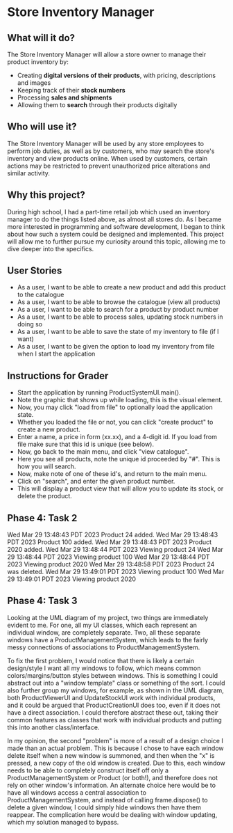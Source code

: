 # Store Inventory Manager

## What will it do?
The Store Inventory Manager will allow a store owner to manage their product inventory by:
- Creating **digital versions of their products**, with pricing, descriptions and images
- Keeping track of their **stock numbers**
- Processing **sales and shipments**
- Allowing them to **search** through their products digitally

## Who will use it?
The Store Inventory Manager will be used by any store employees 
to perform job duties, as well as by customers, who may search the
store's inventory and view products online. When used by customers,
certain actions may be restricted to prevent unauthorized price
alterations and similar activity.

## Why this project?
During high school, I had a part-time retail job which used an
inventory manager to do the things listed above, as
almost all stores do. As I became more interested in
programming and software development, I began to think
about how such a system could be designed and implemented.
This project will allow me to further pursue my curiosity
around this topic, allowing me to dive deeper into the specifics.

## User Stories
- As a user, I want to be able to create a new product and add this product to the catalogue
- As a user, I want to be able to browse the catalogue (view all products)
- As a user, I want to be able to search for a product by product number
- As a user, I want to be able to process sales, updating stock numbers in doing so
- As a user, I want to be able to save the state of my inventory to file (if I want)
- As a user, I want to be given the option to load my inventory from file when I start the application

## Instructions for Grader
- Start the application by running ProductSystemUI.main().
- Note the graphic that shows up while loading, this is the visual element.
- Now, you may click "load from file" to optionally load the application state.
- Whether you loaded the file or not, you can click "create product" to create a new product. 
- Enter a name, a price in form (xx.xx), and a 4-digit id. If you load from file make sure
that this id is unique (see below).
- Now, go back to the main menu, and click "view catalogue".
- Here you see all products, note the unique id proceeded by "#". This is how you will search.
- Now, make note of one of these id's, and return to the main menu.
- Click on "search", and enter the given product number.
- This will display a product view that will allow you to update its stock, or delete the product.

## Phase 4: Task 2
Wed Mar 29 13:48:43 PDT 2023
Product 24 added.
Wed Mar 29 13:48:43 PDT 2023
Product 100 added.
Wed Mar 29 13:48:43 PDT 2023
Product 2020 added.
Wed Mar 29 13:48:44 PDT 2023
Viewing product 24
Wed Mar 29 13:48:44 PDT 2023
Viewing product 100
Wed Mar 29 13:48:44 PDT 2023
Viewing product 2020
Wed Mar 29 13:48:58 PDT 2023
Product 24 was deleted.
Wed Mar 29 13:49:01 PDT 2023
Viewing product 100
Wed Mar 29 13:49:01 PDT 2023
Viewing product 2020

## Phase 4: Task 3

Looking at the UML diagram of my project, two things are immediately evident to me.
For one, all my UI classes, which each represent an individual window, are completely
separate. Two, all these separate windows have a ProductManagementSystem, which leads
to the fairly messy connections of associations to ProductManagementSystem.

To fix the first problem, I would notice that there is likely a certain design/style I
want all my windows to follow, which means common colors/margins/button styles between 
windows. This is something I could abstract out into a "window template" class or something
of the sort. I could also further group my windows, for example, as shown in the UML diagram,
both ProductViewerUI and UpdateStockUI work with individual products, and it could be argued 
that ProductCreationUI does too, even if it does not have a direct association. I could therefore
abstract these out, taking their common features as classes that work with individual products and
putting this into another class/interface.

In my opinion, the second "problem" is more of a result of a design choice I made than an actual problem.
This is because I chose to have each window delete itself when a new window is summoned, and then when
the "x" is pressed, a new copy of the old window is created. Due to this, each window needs to be able to
completely construct itself off only a ProductManagementSystem or Product (or both!), and therefore does 
not rely on other window's information. An alternate choice here would be to have all windows access a central
association to ProductManagementSystem, and instead of calling frame.dispose() to delete a given window,
I could simply hide windows then have them reappear. The complication here would be dealing with window updating,
which my solution managed to bypass.